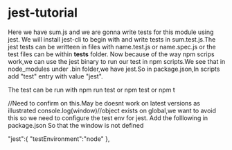 # jest-tutorial
Here we have sum.js and we are gonna write tests for this module using jest.
We will install jest-cli to begin with and write tests in sum.test.js.The jest tests can be writteen in files with name.test.js or name.spec.js or the test 
files can be within __tests__ folder.
Now because of the way npm scrips work,we can use the jest binary to run our test in npm scripts.We see that in node_modules under .bin folder,we have jest.So in package.json,In scripts  add "test" entry with value "jest".

The test can be run with npm run test or npm test or npm t


//Need to confirm on this.May be doesnt work on latest versions as illustrated
  console.log(window)//object exists on global,we want to avoid this so we need to configure the test env for jest.
  Add the folllowing in package.json
  So that the window is not defined

"jest":{
    "testEnvironment":"node"
  },
